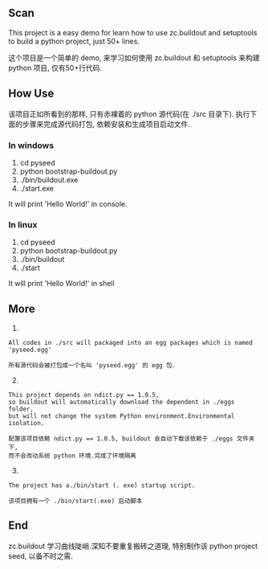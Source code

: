 ## Scan

This project is a easy demo for learn how to use zc.buildout and setuptools to build a python project, just 50+ lines.

这个项目是一个简单的 demo, 来学习如何使用 zc.buildout 和 setuptools 来构建 python 项目, 仅有50+行代码.

## How Use
该项目正如所看到的那样, 只有赤裸着的 python 源代码(在 ./src 目录下). 
执行下面的步骤来完成源代码打包, 依赖安装和生成项目启动文件.
### In windows

1. cd pyseed
2. python bootstrap-buildout.py
3. ./bin/buildout.exe
4. ./start.exe

It will print 'Hello World!' in console.

### In linux

1. cd pyseed
2. python bootstrap-buildout.py
3. ./bin/buildout
4. ./start

It will print 'Hello World!' in shell

## More

1.
```
All codes in ./src will packaged into an egg packages which is named 'pyseed.egg'

所有源代码会被打包成一个名叫 'pyseed.egg' 的 egg 包.
```

2.
```
This project depends on ndict.py == 1.0.5, 
so buildout will automatically download the dependent in ./eggs folder, 
but will not change the system Python environment.Environmental isolation.

配置该项目依赖 ndict.py == 1.0.5, buildout 会自动下载该依赖于 ./eggs 文件夹下, 
而不会改动系统 python 环境.完成了环境隔离
```

3.
```
The project has a./bin/start (. exe) startup script.

该项目拥有一个 ./bin/start(.exe) 启动脚本
```

## End
zc.buildout 学习曲线陡峭.深知不要重复搬砖之道理, 特别制作该 python project seed, 以备不时之需.